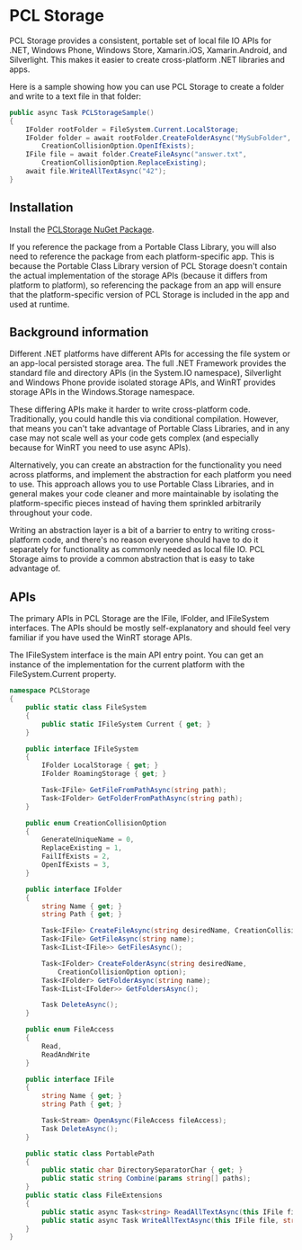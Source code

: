 # PCL Storage

PCL Storage provides a consistent, portable set of local file IO APIs for .NET,
Windows Phone, Windows Store, Xamarin.iOS, Xamarin.Android, and Silverlight.
This makes it easier to create cross-platform .NET libraries and apps.

Here is a sample showing how you can use PCL Storage to create a folder and
write to a text file in that folder:

```C#
public async Task PCLStorageSample()
{
    IFolder rootFolder = FileSystem.Current.LocalStorage;
    IFolder folder = await rootFolder.CreateFolderAsync("MySubFolder",
        CreationCollisionOption.OpenIfExists);
    IFile file = await folder.CreateFileAsync("answer.txt",
        CreationCollisionOption.ReplaceExisting);
    await file.WriteAllTextAsync("42");
}
```

## Installation

Install the [PCLStorage NuGet Package](http://nuget.org/packages/pclstorage).

If you reference the package from a Portable Class Library, you will also need
to reference the package from each platform-specific app. This is because the
Portable Class Library version of PCL Storage doesn't contain the actual
implementation of the storage APIs (because it differs from platform to
platform), so referencing the package from an app will ensure that the
platform-specific version of PCL Storage is included in the app and used at
runtime.

## Background information

Different .NET platforms have different APIs for accessing the file system or
an app-local persisted storage area. The full .NET Framework provides the
standard file and directory APIs (in the System.IO namespace), Silverlight and
Windows Phone provide isolated storage APIs, and WinRT provides storage APIs in
the Windows.Storage namespace.

These differing APIs make it harder to write cross-platform code. Traditionally,
you could handle this via conditional compilation. However, that means you can't
take advantage of Portable Class Libraries, and in any case may not scale well
as your code gets complex (and especially because for WinRT you need to use
async APIs).

Alternatively, you can create an abstraction for the functionality you need
across platforms, and implement the abstraction for each platform you need to
use. This approach allows you to use Portable Class Libraries, and in general
makes your code cleaner and more maintainable by isolating the platform-specific
pieces instead of having them sprinkled arbitrarily throughout your code.

Writing an abstraction layer is a bit of a barrier to entry to writing
cross-platform code, and there's no reason everyone should have to do it
separately for functionality as commonly needed as local file IO. PCL Storage
aims to provide a common abstraction that is easy to take advantage of.

## APIs

The primary APIs in PCL Storage are the IFile, IFolder, and IFileSystem
interfaces. The APIs should be mostly self-explanatory and should feel very
familiar if you have used the WinRT storage APIs.

The IFileSystem interface is the main API entry point. You can get an instance
of the implementation for the current platform with the FileSystem.Current
property.

```C#
namespace PCLStorage
{
    public static class FileSystem
    {
        public static IFileSystem Current { get; }
    }

    public interface IFileSystem
    {
        IFolder LocalStorage { get; }
        IFolder RoamingStorage { get; }

        Task<IFile> GetFileFromPathAsync(string path);
        Task<IFolder> GetFolderFromPathAsync(string path);
    }

    public enum CreationCollisionOption
    {
        GenerateUniqueName = 0,
        ReplaceExisting = 1,
        FailIfExists = 2,
        OpenIfExists = 3,
    }

    public interface IFolder
    {
        string Name { get; }
        string Path { get; }

        Task<IFile> CreateFileAsync(string desiredName, CreationCollisionOption option);
        Task<IFile> GetFileAsync(string name);
        Task<IList<IFile>> GetFilesAsync();

        Task<IFolder> CreateFolderAsync(string desiredName,
            CreationCollisionOption option);
        Task<IFolder> GetFolderAsync(string name);
        Task<IList<IFolder>> GetFoldersAsync();

        Task DeleteAsync();
    }

    public enum FileAccess
    {
        Read,
        ReadAndWrite
    }

    public interface IFile
    {
        string Name { get; }
        string Path { get; }

        Task<Stream> OpenAsync(FileAccess fileAccess);
        Task DeleteAsync();
    }

    public static class PortablePath
    {
        public static char DirectorySeparatorChar { get; }
        public static string Combine(params string[] paths);
    }
    public static class FileExtensions
    {
        public static async Task<string> ReadAllTextAsync(this IFile file)
        public static async Task WriteAllTextAsync(this IFile file, string contents);
    }
}
```